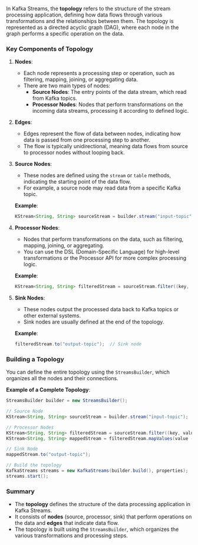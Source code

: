 In Kafka Streams, the **topology** refers to the structure of the stream processing application, defining how data flows through various transformations and the relationships between them. The topology is represented as a directed acyclic graph (DAG), where each node in the graph performs a specific operation on the data.

### Key Components of Topology

1. **Nodes**:
   - Each node represents a processing step or operation, such as filtering, mapping, joining, or aggregating data.
   - There are two main types of nodes:
     - **Source Nodes**: The entry points of the data stream, which read from Kafka topics.
     - **Processor Nodes**: Nodes that perform transformations on the incoming data streams, processing it according to defined logic.

2. **Edges**:
   - Edges represent the flow of data between nodes, indicating how data is passed from one processing step to another.
   - The flow is typically unidirectional, meaning data flows from source to processor nodes without looping back.

3. **Source Nodes**:
   - These nodes are defined using the `stream` or `table` methods, indicating the starting point of the data flow.
   - For example, a source node may read data from a specific Kafka topic.

   **Example**:
   ```java
   KStream<String, String> sourceStream = builder.stream("input-topic");  // Source node
   ```

4. **Processor Nodes**:
   - Nodes that perform transformations on the data, such as filtering, mapping, joining, or aggregating.
   - You can use the DSL (Domain-Specific Language) for high-level transformations or the Processor API for more complex processing logic.

   **Example**:
   ```java
   KStream<String, String> filteredStream = sourceStream.filter((key, value) -> value.contains("keyword"));  // Processor node
   ```

5. **Sink Nodes**:
   - These nodes output the processed data back to Kafka topics or other external systems.
   - Sink nodes are usually defined at the end of the topology.

   **Example**:
   ```java
   filteredStream.to("output-topic");  // Sink node
   ```

### Building a Topology

You can define the entire topology using the `StreamsBuilder`, which organizes all the nodes and their connections.

**Example of a Complete Topology**:
```java
StreamsBuilder builder = new StreamsBuilder();

// Source Node
KStream<String, String> sourceStream = builder.stream("input-topic");

// Processor Nodes
KStream<String, String> filteredStream = sourceStream.filter((key, value) -> value.contains("keyword"));
KStream<String, String> mappedStream = filteredStream.mapValues(value -> value.toUpperCase());

// Sink Node
mappedStream.to("output-topic");

// Build the topology
KafkaStreams streams = new KafkaStreams(builder.build(), properties);
streams.start();
```

### Summary
- The **topology** defines the structure of the data processing application in Kafka Streams.
- It consists of **nodes** (source, processor, sink) that perform operations on the data and **edges** that indicate data flow.
- The topology is built using the `StreamsBuilder`, which organizes the various transformations and processing steps.